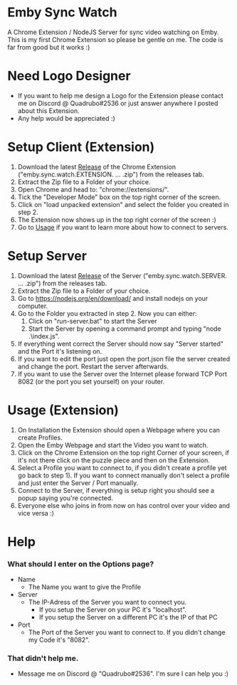 # Emby Sync Watch
A Chrome Extension / NodeJS Server for sync video watching on Emby.
This is my first Chrome Extension so please be gentle on me. The code is far from good but it works :)

# Need Logo Designer
* If you want to help me design a Logo for the Extension please contact me on Discord @ Quadrubo#2536 or just answer anywhere I posted about this Extension.
* Any help would be appreciated :)

# Setup Client (Extension)
1) Download the latest [Release](https://github.com/Quadrubo/emby-sync-watch/releases) of the Chrome Extension ("emby.sync.watch.EXTENSION. ... .zip") from the releases tab.
2) Extract the Zip file to a Folder of your choice.
3) Open Chrome and head to: "chrome://extensions/".
4) Tick the "Developer Mode" box on the top right corner of the screen.
5) Click on "load unpacked extension" and select the folder you created in step 2.
6) The Extension now shows up in the top right corner of the screen :)
7) Go to [Usage](https://github.com/Quadrubo/emby-sync-watch#usage) if you want to learn more about how to connect to servers.

# Setup Server
1) Download the latest [Release](https://github.com/Quadrubo/emby-sync-watch/releases) of the Server ("emby.sync.watch.SERVER. ... .zip") from the releases tab.
2) Extract the Zip file to a Folder of your choice.
3) Go to https://nodejs.org/en/download/ and install nodejs on your computer.
4) Go to the Folder you extracted in step 2. Now you can either:
    1) Click on "run-server.bat" to start the Server
    2) Start the Server by opening a command prompt and typing "node .\index.js".  
6) If everything went correct the Server should now say "Server started" and the Port it's listening on.
7) If you want to edit the port just open the port.json file the server created and change the port. Restart the server afterwards.
7) If you want to use the Server over the Internet please forward TCP Port 8082 (or the port you set yourself) on your router.

# Usage (Extension)

1) On Installation the Extension should open a Webpage where you can create Profiles. 
1) Open the Emby Webpage and start the Video you want to watch.
3) Click on the Chrome Extension on the top right Corner of your screen, if it's not there click on the puzzle piece and then on the Extension.
4) Select a Profile you want to connect to, if you didn't create a profile yet go back to step 1). If you want to connect manually don't select a profile and just enter the Server / Port manually.
2) Connect to the Server, if everything is setup right you should see a popup saying you're connected.
3) Everyone else who joins in from now on has control over your video and vice versa :)

# Help
### What should I enter on the Options page?
* Name
    * The Name you want to give the Profile
* Server
     * The IP-Adress of the Server you want to connect you.
        * If you setup the Server on your PC it's "localhost".
        * If you setup the Server on a different PC it's the IP of that PC
* Port
    * The Port of the Server you want to connect to. If you didn't change my Code it's "8082".

### That didn't help me.
* Message me on Discord @ "Quadrubo#2536". I'm sure I can help you :)